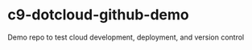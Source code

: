 c9-dotcloud-github-demo
=======================

Demo repo to test cloud development, deployment, and version control